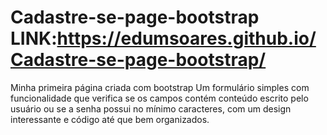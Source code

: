 # Cadastre-se-page-bootstrap LINK:https://edumsoares.github.io/Cadastre-se-page-bootstrap/
Minha primeira página criada com bootstrap
Um formulário simples com funcionalidade que verifica se os campos contém conteúdo escrito pelo usuário ou se a senha possui no mínimo  caracteres, com um design interessante e código até que bem organizados.
